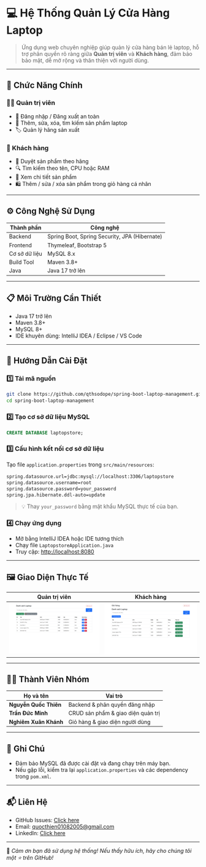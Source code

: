 # 💻 Hệ Thống Quản Lý Cửa Hàng Laptop

> Ứng dụng web chuyên nghiệp giúp quản lý cửa hàng bán lẻ laptop, hỗ trợ phân quyền rõ ràng giữa **Quản trị viên** và **Khách hàng**, đảm bảo bảo mật, dễ mở rộng và thân thiện với người dùng.

---

## 🔑 Chức Năng Chính

### 👨‍💼 Quản trị viên
- 🔐 Đăng nhập / Đăng xuất an toàn  
- 🧾 Thêm, sửa, xóa, tìm kiếm sản phẩm laptop  
- 🏷️ Quản lý hãng sản xuất

### 🛒 Khách hàng
- 🧭 Duyệt sản phẩm theo hãng  
- 🔍 Tìm kiếm theo tên, CPU hoặc RAM  
- 📄 Xem chi tiết sản phẩm  
- 🛍️ Thêm / sửa / xóa sản phẩm trong giỏ hàng cá nhân  

---

## ⚙️ Công Nghệ Sử Dụng

| Thành phần    | Công nghệ                                      |
|---------------|------------------------------------------------|
| Backend       | Spring Boot, Spring Security, JPA (Hibernate)  |
| Frontend      | Thymeleaf, Bootstrap 5                         |
| Cơ sở dữ liệu | MySQL 8.x                                      |
| Build Tool    | Maven 3.8+                                     |
| Java          | Java 17 trở lên                                |

---

## 📋 Môi Trường Cần Thiết

- Java 17 trở lên  
- Maven 3.8+  
- MySQL 8+  
- IDE khuyên dùng: IntelliJ IDEA / Eclipse / VS Code

---

## 🚀 Hướng Dẫn Cài Đặt

### 1️⃣ Tải mã nguồn

```bash
git clone https://github.com/qthsodope/spring-boot-laptop-management.git
cd spring-boot-laptop-management
```

### 2️⃣ Tạo cơ sở dữ liệu MySQL

```sql
CREATE DATABASE laptopstore;
```

### 3️⃣ Cấu hình kết nối cơ sở dữ liệu

Tạo file `application.properties` trong `src/main/resources`:

```properties
spring.datasource.url=jdbc:mysql://localhost:3306/laptopstore
spring.datasource.username=root
spring.datasource.password=your_password
spring.jpa.hibernate.ddl-auto=update
```

> 💡 Thay `your_password` bằng mật khẩu MySQL thực tế của bạn.

### 4️⃣ Chạy ứng dụng

- Mở bằng IntelliJ IDEA hoặc IDE tương thích  
- Chạy file `LaptopstoreApplication.java`  
- Truy cập: [http://localhost:8080](http://localhost:8080)

---

## 🖼️ Giao Diện Thực Tế

| Quản trị viên                             | Khách hàng                               |
|-------------------------------------------|-------------------------------------------|
| ![Admin UI](laptopstore/screenshots/admin.png) | ![Client UI](laptopstore/screenshots/client.png) |

---

## 👨‍💻 Thành Viên Nhóm

| Họ và tên             | Vai trò                                |
|------------------------|-----------------------------------------|
| **Nguyễn Quốc Thiên** | Backend & phân quyền đăng nhập          |
| **Trần Đức Minh**     | CRUD sản phẩm & giao diện quản trị      |
| **Nghiêm Xuân Khánh** | Giỏ hàng & giao diện người dùng         |

---

## 📌 Ghi Chú

- Đảm bảo MySQL đã được cài đặt và đang chạy trên máy bạn.  
- Nếu gặp lỗi, kiểm tra lại `application.properties` và các dependency trong `pom.xml`.

---

## 📬 Liên Hệ

- GitHub Issues: [Click here](https://github.com/qthsodope/OOP_N03_Term3_2025_K17_Group5/issues)  
- Email: [quocthien01082005@gmail.com](mailto:quocthien01082005@gmail.com)  
- LinkedIn: [Click here](https://www.linkedin.com/in/quoc-thien-nguyen)

---

🎉 *Cảm ơn bạn đã sử dụng hệ thống! Nếu thấy hữu ích, hãy cho chúng tôi một ⭐ trên GitHub!*
